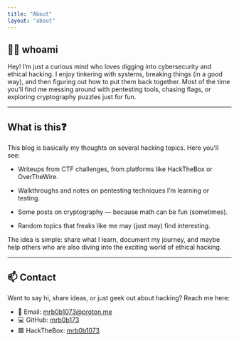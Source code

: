 ```yaml
---
title: "About"
layout: "about"
---
```


## 👨‍💻 whoami

Hey! I’m just a curious mind who loves digging into cybersecurity and ethical hacking. I enjoy tinkering with systems, breaking things (in a good way), and then figuring out how to put them back together. Most of the time you’ll find me messing around with pentesting tools, chasing flags, or exploring cryptography puzzles just for fun.

---

## What is this❓​
This blog is basically my thoughts on several hacking topics. Here you’ll see:

 - Writeups from CTF challenges, from platforms like HackTheBox or OverTheWire.

 - Walkthroughs and notes on pentesting techniques I’m learning or testing.

 - Some posts on cryptography — because math can be fun (sometimes).
 
 - Random topics that freaks like me may (just may) find interesting.

The idea is simple: share what I learn, document my journey, and maybe help others who are also diving into the exciting world of ethical hacking.

---

## 📫 Contact
Want to say hi, share ideas, or just geek out about hacking? Reach me here:
- 📧 Email: [mrb0b1073@proton.me](mailto:mrb0b1073@proton.me)
- 💻​ GitHub: [mrb0b173](https://github.com/mrb0b1073)
- 🟩​ HackTheBox: [mrb0b1073](https://app.hackthebox.com/profile/1150342)